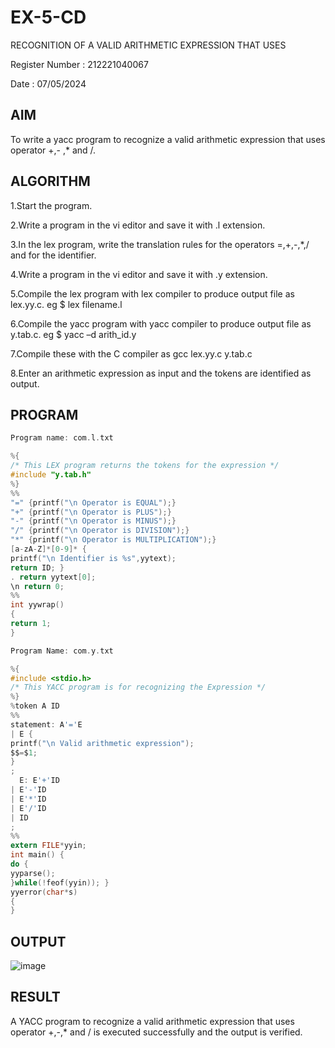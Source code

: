 # EX-5-CD
RECOGNITION OF A VALID ARITHMETIC EXPRESSION THAT USES

Register Number : 212221040067

Date : 07/05/2024

## AIM
To write a yacc program to recognize a valid arithmetic expression that uses operator +,- ,* and /.

## ALGORITHM
1.Start the program.

2.Write a program in the vi editor and save it with .l extension.

3.In the lex program, write the translation rules for the operators =,+,-,*,/ and for the identifier.

4.Write a program in the vi editor and save it with .y extension.

5.Compile the lex program with lex compiler to produce output file as lex.yy.c. eg $ lex filename.l

6.Compile the yacc program with yacc compiler to produce output file as y.tab.c. eg $ yacc –d arith_id.y

7.Compile these with the C compiler as gcc lex.yy.c y.tab.c

8.Enter an arithmetic expression as input and the tokens are identified as output.

## PROGRAM
```C
Program name: com.l.txt

%{ 
/* This LEX program returns the tokens for the expression */ 
#include "y.tab.h" 
%} 
%% 
"=" {printf("\n Operator is EQUAL");} 
"+" {printf("\n Operator is PLUS");} 
"-" {printf("\n Operator is MINUS");} 
"/" {printf("\n Operator is DIVISION");} 
"*" {printf("\n Operator is MULTIPLICATION");} 
[a-zA-Z]*[0-9]* { 
printf("\n Identifier is %s",yytext); 
return ID; } 
. return yytext[0]; 
\n return 0; 
%% 
int yywrap() 
{ 
return 1; 
}

Program Name: com.y.txt

%{ 
#include <stdio.h> 
/* This YACC program is for recognizing the Expression */ 
%} 
%token A ID 
%% 
statement: A'='E 
| E { 
printf("\n Valid arithmetic expression"); 
$$=$1; 
} 
; 
  E: E'+'ID 
| E'-'ID 
| E'*'ID 
| E'/'ID 
| ID 
; 
%% 
extern FILE*yyin; 
int main() { 
do { 
yyparse(); 
}while(!feof(yyin)); } 
yyerror(char*s) 
{ 
}
```

## OUTPUT

![image](https://github.com/teja2004039/EX-5-CD/assets/151063592/bd9a078e-987c-4816-b03f-c58d5ca3f7c7)


## RESULT

A YACC program to recognize a valid arithmetic expression that uses operator +,-,* and / is executed successfully and the output is verified.

